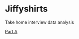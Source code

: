 # Jiffyshirts
Take home interview data analysis

[Part A](https://github.com/nc-ds/b2bexample/blob/main/data-summary.R)
